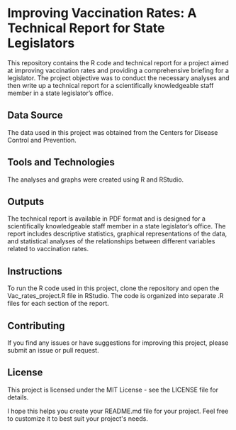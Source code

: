 # Improving Vaccination Rates: A Technical Report for State Legislators

This repository contains the R code and technical report for a project aimed at improving vaccination rates and providing a comprehensive briefing for a legislator. The project objective was to conduct the necessary analyses and then write up a technical report for a scientifically knowledgeable staff member in a state legislator’s office.

## Data Source

The data used in this project was obtained from the Centers for Disease Control and Prevention.

## Tools and Technologies

The analyses and graphs were created using R and RStudio.

## Outputs

The technical report is available in PDF format and is designed for a scientifically knowledgeable staff member in a state legislator’s office. The report includes descriptive statistics, graphical representations of the data, and statistical analyses of the relationships between different variables related to vaccination rates.

## Instructions

To run the R code used in this project, clone the repository and open the Vac_rates_project.R file in RStudio. The code is organized into separate .R files for each section of the report.

## Contributing

If you find any issues or have suggestions for improving this project, please submit an issue or pull request.

## License

This project is licensed under the MIT License - see the LICENSE file for details.

I hope this helps you create your README.md file for your project. Feel free to customize it to best suit your project's needs.
